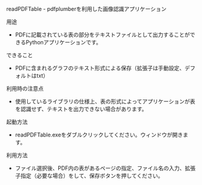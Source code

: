 readPDFTable - pdfplumberを利用した画像認識アプリケーション

用途
- PDFに記載されている表の部分をテキストファイルとして出力することができるPythonアプリケーションです。

できること
- PDFに含まれるグラフのテキスト形式による保存（拡張子は手動設定、デフォルトはtxt）

利用時の注意点
- 使用しているライブラリの仕様上、表の形式によってアプリケーションが表を認識せず、テキストを出力できない場合があります。

起動方法
- readPDFTable.exeをダブルクリックしてください。ウィンドウが開きます。

利用方法
- ファイル選択後、PDF内の表があるページの指定、ファイル名の入力、拡張子指定（必要な場合）をして、保存ボタンを押してください。
